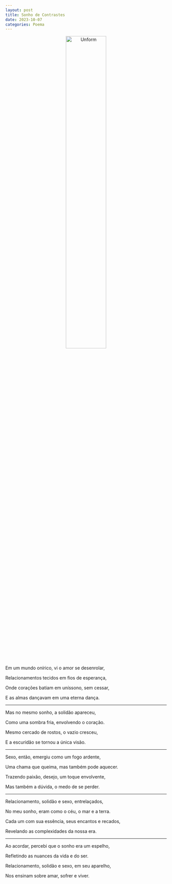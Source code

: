 ```yaml
---
layout: post
title: Sonho de Contrastes
date: 2023-10-07
categories: Poema
---
```


<p align="center">
<img src="{{ site.baseurl }}/images/2023-10-07-Sonho-de-Contrastes.png" height="50%" width="50%" alt="Unform" />
</p>


Em um mundo onírico, vi o amor se desenrolar,

Relacionamentos tecidos em fios de esperança,

Onde corações batiam em uníssono, sem cessar,

E as almas dançavam em uma eterna dança.

---

Mas no mesmo sonho, a solidão apareceu,

Como uma sombra fria, envolvendo o coração.

Mesmo cercado de rostos, o vazio cresceu,

E a escuridão se tornou a única visão.

---

Sexo, então, emergiu como um fogo ardente,

Uma chama que queima, mas também pode aquecer.

Trazendo paixão, desejo, um toque envolvente,

Mas também a dúvida, o medo de se perder.

---

Relacionamento, solidão e sexo, entrelaçados,

No meu sonho, eram como o céu, o mar e a terra.

Cada um com sua essência, seus encantos e recados,

Revelando as complexidades da nossa era.

---

Ao acordar, percebi que o sonho era um espelho,

Refletindo as nuances da vida e do ser.

Relacionamento, solidão e sexo, em seu aparelho,

Nos ensinam sobre amar, sofrer e viver.